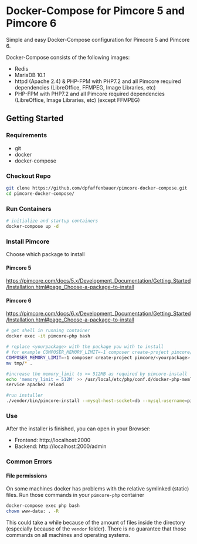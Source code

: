 # Docker-Compose for Pimcore 5 and Pimcore 6
Simple and easy Docker-Compose configuration for Pimcore 5 and Pimcore 6.

Docker-Compose consists of the following images:
 - Redis
 - MariaDB 10.1
 - httpd (Apache 2.4) & PHP-FPM with PHP7.2 and all Pimcore required dependencies (LibreOffice, FFMPEG, Image Libraries, etc)
 - PHP-FPM with PHP7.2 and all Pimcore required dependencies (LibreOffice, Image Libraries, etc) (except FFMPEG)
 
## Getting Started
### Requirements
* git
* docker
* docker-compose
### Checkout Repo
```bash
git clone https://github.com/dpfaffenbauer/pimcore-docker-compose.git
cd pimcore-docker-compose/
 ```
### Run Containers
```bash
# initialize and startup containers
docker-compose up -d
```
### Install Pimcore 
Choose which package to install
#### Pimcore 5 
https://pimcore.com/docs/5.x/Development_Documentation/Getting_Started/Installation.html#page_Choose-a-package-to-install
#### Pimcore 6
https://pimcore.com/docs/6.x/Development_Documentation/Getting_Started/Installation.html#page_Choose-a-package-to-install
```bash
# get shell in running container
docker exec -it pimcore-php bash

# replace <yourpackage> with the package you with to install
# for example COMPOSER_MEMORY_LIMIT=-1 composer create-project pimcore/demo-ecommerce tmp
COMPOSER_MEMORY_LIMIT=-1 composer create-project pimcore/<yourpackage> tmp
mv tmp/* .  

#increase the memory_limit to >= 512MB as required by pimcore-install
echo 'memory_limit = 512M' >> /usr/local/etc/php/conf.d/docker-php-memlimit.ini;
service apache2 reload

#run installer
./vendor/bin/pimcore-install --mysql-host-socket=db --mysql-username=pimcore --mysql-password=pimcore --mysql-database=pimcore 

 ```

### Use
After the installer is finished, you can open in your Browser:
* Frontend: http://localhost:2000
* Backend: http://localhost:2000/admin

### Common Errors 

#### File permissions 
On some machines docker has problems with the relative symlinked (static) files. Run those commands in your `pimcore-php` container 

```bash 
docker-compose exec php bash 
chown www-data: . -R 
```

This could take a while because of the amount of files inside the directory (especially because of the `vendor` folder). There is no guarantee that those commands on all machines and operating systems. 


